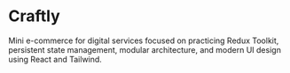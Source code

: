 # Craftly
Mini e-commerce for digital services focused on practicing Redux Toolkit, persistent state management, modular architecture, and modern UI design using React and Tailwind.
